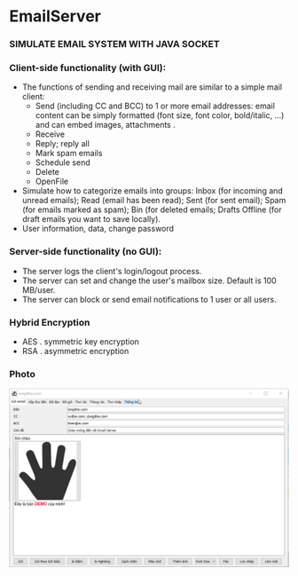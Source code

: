 # EmailServer
### SIMULATE EMAIL SYSTEM WITH JAVA SOCKET
### Client-side functionality (with GUI):
- The functions of sending and receiving mail are similar to a simple mail client:
    - Send (including CC and BCC) to 1 or more email addresses: email content can be simply formatted (font size, font color, bold/italic, ...) and can embed images, attachments .
    - Receive
    - Reply; reply all
    - Mark spam emails
    - Schedule send
    - Delete
    - OpenFile
- Simulate how to categorize emails into groups: Inbox (for incoming and unread emails); Read (email has been read); Sent (for sent email); Spam (for emails marked as spam); Bin (for deleted emails; Drafts Offline (for draft emails you want to save locally).
- User information, data, change password
### Server-side functionality (no GUI):
- The server logs the client's login/logout process.
- The server can set and change the user's mailbox size. Default is 100 MB/user.
- The server can block or send email notifications to 1 user or all users.
### Hybrid Encryption
- AES . symmetric key encryption
- RSA . asymmetric encryption
### Photo
![Demo]( /Doc/images.png "Ảnh Demo")
